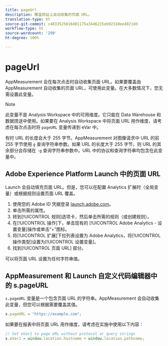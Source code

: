 ```yaml
---
title: pageUrl
description: 覆盖网站上自动收集的页面 URL。
translation-type: ht
source-git-commit: c4833525816d81175a3446215eb92310ee4021dd
workflow-type: ht
source-wordcount: '299'
ht-degree: 100%

---
```



# pageUrl

AppMeasurement 会在每次点击时自动收集页面 URL。如果要覆盖由 AppMeasurement 自动收集的页面 URL，可使用此变量。在大多数情况下，您无需设置此变量。

>[!NOTE]
>
>此变量不是 Analysis Workspace 中的可用维度。它只能在 Data Warehouse 和数据馈送中使用。如果要在 Analysis Workspace 中将页面 URL 用作维度，请考虑在每次点击时将 `pageURL` 变量传递到 eVar 中。

有时 URL 的长度会大于 255 字节。AppMeasurement 对图像请求中 URL 的前 255 字节使用 `g` 查询字符串参数。如果 URL 的长度大于 255 字节，则 URL 的其余部分会存储在 `-g` 查询字符串参数中。URL 中的协议和查询字符串均包含在此变量中。

## Adobe Experience Platform Launch 中的页面 URL

Launch 会自动填充页面 URL。但是，您可以在配置 Analytics 扩展时（全局变量）或根据规则设置页面 URL 覆盖。

1. 使用您的 Adobe ID 凭据登录 [launch.adobe.com](https://launch.adobe.com)。
2. 单击所需的属性。
3. 转到[!UICONTROL 规则]选项卡，然后单击所需的规则（或创建规则）。
4. 在[!UICONTROL 操作]下，单击现有的 [!UICONTROL Adobe Analytics - 设置变量]操作或单击“+”图标。
5. 将[!UICONTROL 扩展]下拉列表设置为 Adobe Analytics，将[!UICONTROL 操作类型]设置为[!UICONTROL 设置变量]。
6. 找到[!UICONTROL 页面 URL] 部分。

可以将页面 URL 设置为任何字符串值。

## AppMeasurement 和 Launch 自定义代码编辑器中的 s.pageURL

`s.pageURL` 变量是一个包含页面 URL 的字符串。AppMeasurement 会自动收集此变量，但您可以根据需要覆盖其值。

```js
s.pageURL = "https://example.com";
```

如果要在报表中将页面 URL 用作维度，请考虑在实施中使用以下内容：

```js
// Set eVar1 to page URL without protocol or query strings
s.eVar1 = window.location.hostname + window.location.pathname;
```
